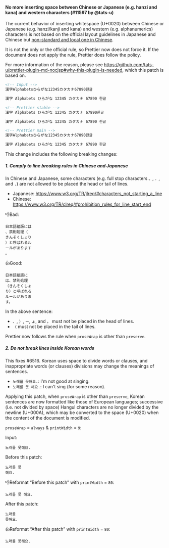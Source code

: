 #### No more inserting space between Chinese or Japanese (e.g. hanzi and kana) and western characters (#11597 by @tats-u)

The current behavior of inserting whitespace (U+0020) between Chinese or Japanese (e.g. hanzi/kanji and kana) and western (e.g. alphanumerics) characters is not based on the official layout guidelines in Japanese and Chinese but [non-standard and local one in Chinese](https://github.com/ruanyf/document-style-guide/blob/master/docs/text.md).

It is not the only or the official rule, so Prettier now does not force it. If the document does not apply the rule, Prettier does follow the policy.

For more information of the reason, please see <https://github.com/tats-u/prettier-plugin-md-nocjsp#why-this-plugin-is-needed>, which this patch is based on.

<!-- prettier-ignore -->
```markdown
<!-- Input -->
漢字Alphabetsひらがな12345カタカナ67890한글

漢字 Alphabets ひらがな 12345 カタカナ 67890 한글

<!-- Prettier stable -->
漢字 Alphabets ひらがな 12345 カタカナ 67890한글

漢字 Alphabets ひらがな 12345 カタカナ 67890 한글

<!-- Prettier main -->
漢字Alphabetsひらがな12345カタカナ67890한글

漢字 Alphabets ひらがな 12345 カタカナ 67890 한글
```

This change includes the following breaking changes:

##### 1. Comply to line breaking rules in Chinese and Japanese

In Chinese and Japanese, some characters (e.g. full stop characters `。`, `．`, and `.`) are not allowed to be placed the head or tail of lines.

- Japanese: <https://www.w3.org/TR/jlreq/#characters_not_starting_a_line>
- Chinese: <https://www.w3.org/TR/clreq/#prohibition_rules_for_line_start_end>

👎Bad:

```text
日本語組版には
、禁則処理（
きんそくしょり
）と呼ばれるル
ールがあります
。
```

👍Good:

```text
日本語組版に
は、禁則処理
（きんそくしょ
り）と呼ばれる
ルールがありま
す。
```

In the above sentence:

- `、`, `）`, `ー`, `ょ`, and `。` must not be placed in the head of lines.
- `（` must not be placed in the tail of lines.

Prettier now follows the rule when `proseWrap` is other than `preserve`.

##### 2. Do not break lines inside Korean words

This fixes #6516. Korean uses space to divide words or clauses, and inappropriate words (or clauses) divisions may change the meanings of sentences.

- `노래를 못해요.`: I'm not good at singing.
- `노래를 못 해요.`: I can't sing (for some reason).

Applying this patch, when `proseWrap` is other than `preserve`, Korean sentences are now formatted like those of European languages; successive (i.e. not divided by space) Hangul characters are no longer divided by the newline (U+000A), which may be converted to the space (U+0020) when the content of the document is modified.

`proseWrap` = `always` & `printWidth` = `9`:

Input:

```text
노래를 못해요.
```

Before this patch:

```text
노래를 못
해요.
```

👎Reformat “Before this patch” with `printWidth` = `80`:

```text
노래를 못 해요.
```

After this patch:

```text
노래를
못해요.
```

👍Reformat “After this patch” with `printWidth` = `80`:

```text
노래를 못해요.
```

